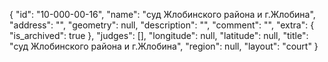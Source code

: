 {
    "id": "10-000-00-16",
    "name": "суд Жлобинского района и г.Жлобина",
    "address": "",
    "geometry": null,
    "description": "",
    "comment": "",
    "extra": {
        "is_archived": true
    },
    "judges": [],
    "longitude": null,
    "latitude": null,
    "title": "суд Жлобинского района и г.Жлобина",
    "region": null,
    "layout": "court"
}